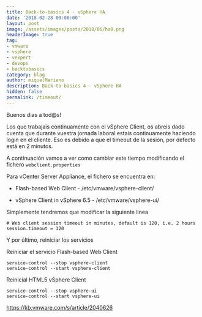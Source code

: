 ```yaml
---
title: Back-to-basics 4 - vSphere HA
date: '2018-02-28 00:00:00'
layout: post
image: /assets/images/posts/2018/06/ha0.png
headerImage: true
tag:
- vmware
- vsphere
- vexpert
- devops
- backtobasics
category: blog
author: miquelMariano
description: Back-to-basics 4 - vSphere HA
hidden: false
permalink: /timeout/
---
```


Buenos dias a tod@s!

Los que trabajais continuamente con el vSphere Client, os abreis dado cuenta que durante vuestra jornada laboral estais continuamente haciendo login en el cliente. Eso es debido a que el timeout de la sesión, por defecto está en 2 minutos.

A continuación vamos a ver como cambiar este tiempo modificando el fichero `webclient.properties` 

Para vCenter Server Appliance, el fichero se encuentra en:

* Flash-based Web Client - /etc/vmware/vsphere-client/

* vSphere Client in vSphere 6.5 - /etc/vmware/vsphere-ui/

Simplemente tendremos que modificar la siguiente linea

```ssh
# Web client session timeout in minutes, default is 120, i.e. 2 hours
session.timeout = 120

```

Y por último, reiniciar los servicios


Reiniciar el servicio Flash-based Web Client 

```ssh
service-control --stop vsphere-client
service-control --start vsphere-client
```

Reinicial HTML5 vSphere Client 

```ssh
service-control --stop vsphere-ui
service-control --start vsphere-ui
```



https://kb.vmware.com/s/article/2040626
